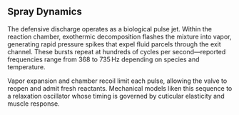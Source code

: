 ## Spray Dynamics

The defensive discharge operates as a biological pulse jet. Within the reaction chamber, exothermic decomposition flashes the mixture into vapor, generating rapid pressure spikes that expel fluid parcels through the exit channel. These bursts repeat at hundreds of cycles per second—reported frequencies range from 368 to 735 Hz depending on species and temperature.

Vapor expansion and chamber recoil limit each pulse, allowing the valve to reopen and admit fresh reactants. Mechanical models liken this sequence to a relaxation oscillator whose timing is governed by cuticular elasticity and muscle response.
